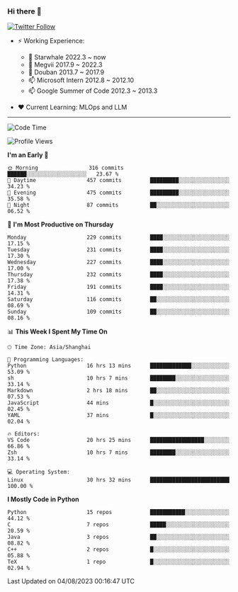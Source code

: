 ### Hi there 👋

[![Twitter Follow](https://img.shields.io/twitter/follow/tianweidut?style=social)](https://twitter.com/tianweidut)

- ⚡ Working Experience:
  - 🔭 Starwhale 2022.3 ~ now
  - 🌱 Megvii 2017.9 ~ 2022.3
  - 🌱 Douban 2013.7 ~ 2017.9
  - 📫 Microsoft Intern 2012.8 ~ 2012.10
  - 📫 Google Summer of Code 2012.3 ~ 2013.3

- ❤️ Current Learning: MLOps and LLM

---
<!--START_SECTION:waka-->
![Code Time](http://img.shields.io/badge/Code%20Time-4%2C349%20hrs%2020%20mins-blue)

![Profile Views](http://img.shields.io/badge/Profile%20Views-1-blue)

**I'm an Early 🐤** 

```text
🌞 Morning                316 commits         ██████░░░░░░░░░░░░░░░░░░░   23.67 % 
🌆 Daytime                457 commits         █████████░░░░░░░░░░░░░░░░   34.23 % 
🌃 Evening                475 commits         █████████░░░░░░░░░░░░░░░░   35.58 % 
🌙 Night                  87 commits          ██░░░░░░░░░░░░░░░░░░░░░░░   06.52 % 
```
📅 **I'm Most Productive on Thursday** 

```text
Monday                   229 commits         ████░░░░░░░░░░░░░░░░░░░░░   17.15 % 
Tuesday                  231 commits         ████░░░░░░░░░░░░░░░░░░░░░   17.30 % 
Wednesday                227 commits         ████░░░░░░░░░░░░░░░░░░░░░   17.00 % 
Thursday                 232 commits         ████░░░░░░░░░░░░░░░░░░░░░   17.38 % 
Friday                   191 commits         ████░░░░░░░░░░░░░░░░░░░░░   14.31 % 
Saturday                 116 commits         ██░░░░░░░░░░░░░░░░░░░░░░░   08.69 % 
Sunday                   109 commits         ██░░░░░░░░░░░░░░░░░░░░░░░   08.16 % 
```


📊 **This Week I Spent My Time On** 

```text
🕑︎ Time Zone: Asia/Shanghai

💬 Programming Languages: 
Python                   16 hrs 13 mins      █████████████░░░░░░░░░░░░   53.09 % 
sh                       10 hrs 7 mins       ████████░░░░░░░░░░░░░░░░░   33.14 % 
Markdown                 2 hrs 18 mins       ██░░░░░░░░░░░░░░░░░░░░░░░   07.53 % 
JavaScript               44 mins             █░░░░░░░░░░░░░░░░░░░░░░░░   02.45 % 
YAML                     37 mins             █░░░░░░░░░░░░░░░░░░░░░░░░   02.04 % 

🔥 Editors: 
VS Code                  20 hrs 25 mins      █████████████████░░░░░░░░   66.86 % 
Zsh                      10 hrs 7 mins       ████████░░░░░░░░░░░░░░░░░   33.14 % 

💻 Operating System: 
Linux                    30 hrs 32 mins      █████████████████████████   100.00 % 
```

**I Mostly Code in Python** 

```text
Python                   15 repos            ███████████░░░░░░░░░░░░░░   44.12 % 
C                        7 repos             █████░░░░░░░░░░░░░░░░░░░░   20.59 % 
Java                     3 repos             ██░░░░░░░░░░░░░░░░░░░░░░░   08.82 % 
C++                      2 repos             █░░░░░░░░░░░░░░░░░░░░░░░░   05.88 % 
TeX                      1 repo              █░░░░░░░░░░░░░░░░░░░░░░░░   02.94 % 
```




 Last Updated on 04/08/2023 00:16:47 UTC
<!--END_SECTION:waka-->
